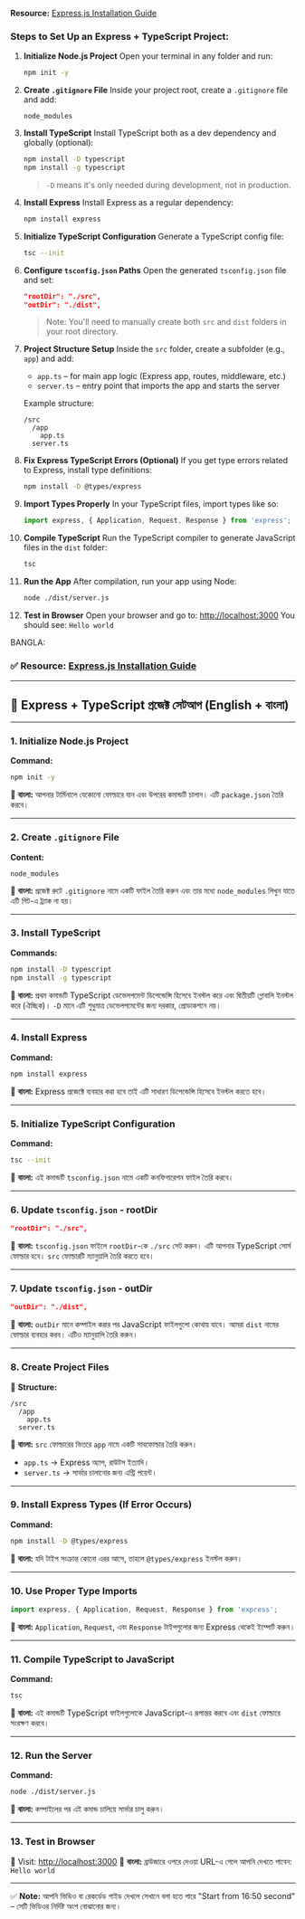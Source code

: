 
**Resource:** [Express.js Installation Guide](https://expressjs.com/en/starter/installing.html)

### Steps to Set Up an Express + TypeScript Project:

1. **Initialize Node.js Project**
   Open your terminal in any folder and run:

   ```bash
   npm init -y
   ```

2. **Create `.gitignore` File**
   Inside your project root, create a `.gitignore` file and add:

   ```
   node_modules
   ```

3. **Install TypeScript**
   Install TypeScript both as a dev dependency and globally (optional):

   ```bash
   npm install -D typescript
   npm install -g typescript
   ```

   > `-D` means it's only needed during development, not in production.

4. **Install Express**
   Install Express as a regular dependency:

   ```bash
   npm install express
   ```

5. **Initialize TypeScript Configuration**
   Generate a TypeScript config file:

   ```bash
   tsc --init
   ```

6. **Configure `tsconfig.json` Paths**
   Open the generated `tsconfig.json` file and set:

   ```json
   "rootDir": "./src",
   "outDir": "./dist",
   ```

   > Note: You'll need to manually create both `src` and `dist` folders in your root directory.

7. **Project Structure Setup**
   Inside the `src` folder, create a subfolder (e.g., `app`) and add:

   * `app.ts` – for main app logic (Express app, routes, middleware, etc.)
   * `server.ts` – entry point that imports the app and starts the server

   Example structure:

   ```
   /src
     /app
       app.ts
     server.ts
   ```

8. **Fix Express TypeScript Errors (Optional)**
   If you get type errors related to Express, install type definitions:

   ```bash
   npm install -D @types/express
   ```

9. **Import Types Properly**
   In your TypeScript files, import types like so:

   ```ts
   import express, { Application, Request, Response } from 'express';
   ```

10. **Compile TypeScript**
    Run the TypeScript compiler to generate JavaScript files in the `dist` folder:

    ```bash
    tsc
    ```

11. **Run the App**
    After compilation, run your app using Node:

    ```bash
    node ./dist/server.js
    ```

12. **Test in Browser**
    Open your browser and go to:
    [http://localhost:3000](http://localhost:3000)
    You should see: `Hello world`
    
BANGLA:

### ✅ **Resource:** [Express.js Installation Guide](https://expressjs.com/en/starter/installing.html)

---

## 🚀 Express + TypeScript প্রজেক্ট সেটআপ (English + বাংলা)

---

### 1. **Initialize Node.js Project**

**Command:**

```bash
npm init -y
```

📘 **বাংলা:**
আপনার টার্মিনালে যেকোনো ফোল্ডারে যান এবং উপরের কমান্ডটি চালান। এটি `package.json` তৈরি করবে।

---

### 2. **Create `.gitignore` File**

**Content:**

```
node_modules
```

📘 **বাংলা:**
প্রজেক্ট রুটে `.gitignore` নামে একটি ফাইল তৈরি করুন এবং তার মধ্যে `node_modules` লিখুন যাতে এটি গিট-এ ট্র্যাক না হয়।

---

### 3. **Install TypeScript**

**Commands:**

```bash
npm install -D typescript
npm install -g typescript
```

📘 **বাংলা:**
প্রথম কমান্ডটি TypeScript ডেভেলপমেন্ট ডিপেন্ডেন্সি হিসেবে ইনস্টল করে এবং দ্বিতীয়টি গ্লোবালি ইনস্টল করে (ঐচ্ছিক)।
`-D` মানে এটি শুধুমাত্র ডেভেলপমেন্টের জন্য দরকার, প্রোডাকশনে নয়।

---

### 4. **Install Express**

**Command:**

```bash
npm install express
```

📘 **বাংলা:**
Express প্রজেক্টে ব্যবহার করা হবে তাই এটি সাধারণ ডিপেন্ডেন্সি হিসেবে ইনস্টল করতে হবে।

---

### 5. **Initialize TypeScript Configuration**

**Command:**

```bash
tsc --init
```

📘 **বাংলা:**
এই কমান্ডটি `tsconfig.json` নামে একটি কনফিগারেশন ফাইল তৈরি করবে।

---

### 6. **Update `tsconfig.json` - rootDir**

```json
"rootDir": "./src",
```

📘 **বাংলা:**
`tsconfig.json` ফাইলে `rootDir`-কে `./src` সেট করুন। এটি আপনার TypeScript সোর্স ফোল্ডার হবে। `src` ফোল্ডারটি ম্যানুয়ালি তৈরি করতে হবে।

---

### 7. **Update `tsconfig.json` - outDir**

```json
"outDir": "./dist",
```

📘 **বাংলা:**
`outDir` মানে কম্পাইল করার পর JavaScript ফাইলগুলো কোথায় যাবে। আমরা `dist` নামের ফোল্ডার ব্যবহার করব। এটিও ম্যানুয়ালি তৈরি করুন।

---

### 8. **Create Project Files**

📁 **Structure:**

```
/src
  /app
    app.ts
  server.ts
```

📘 **বাংলা:**
`src` ফোল্ডারের ভিতরে `app` নামে একটি সাবফোল্ডার তৈরি করুন।

* `app.ts` → Express অ্যাপ, রাউটস ইত্যাদি।
* `server.ts` → সার্ভার চালানোর জন্য এন্ট্রি পয়েন্ট।

---

### 9. **Install Express Types (If Error Occurs)**

**Command:**

```bash
npm install -D @types/express
```

📘 **বাংলা:**
যদি টাইপ সংক্রান্ত কোনো এরর আসে, তাহলে `@types/express` ইনস্টল করুন।

---

### 10. **Use Proper Type Imports**

```ts
import express, { Application, Request, Response } from 'express';
```

📘 **বাংলা:**
`Application`, `Request`, এবং `Response` টাইপগুলোর জন্য Express থেকেই ইম্পোর্ট করুন।

---

### 11. **Compile TypeScript to JavaScript**

**Command:**

```bash
tsc
```

📘 **বাংলা:**
এই কমান্ডটি TypeScript ফাইলগুলোকে JavaScript-এ রূপান্তর করবে এবং `dist` ফোল্ডারে সংরক্ষণ করবে।

---

### 12. **Run the Server**

**Command:**

```bash
node ./dist/server.js
```

📘 **বাংলা:**
কম্পাইলের পর এই কমান্ড চালিয়ে সার্ভার চালু করুন।

---

### 13. **Test in Browser**

🔗 Visit: [http://localhost:3000](http://localhost:3000)
📘 **বাংলা:**
ব্রাউজারে ওপরে দেওয়া URL-এ গেলে আপনি দেখতে পাবেন: `Hello world`

---

✅ **Note:** আপনি ভিডিও বা রেকর্ডেড গাইড দেখলে সেখানে বলা হতে পারে "Start from 16:50 second" – সেটি ভিডিওর নির্দিষ্ট অংশ বোঝানোর জন্য।


